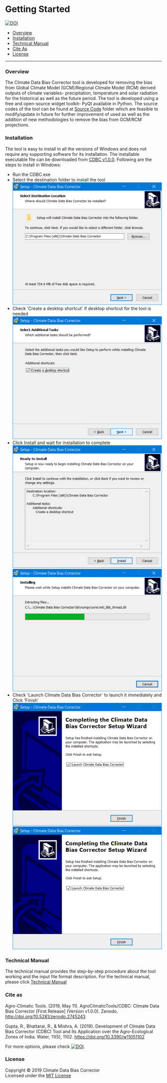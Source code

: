 # Getting Started 
[![DOI](https://zenodo.org/badge/179143268.svg)](https://zenodo.org/badge/latestdoi/179143268)
- [Overview](#Overview)
- [Installation](#Installation)
- [Technical Manual](#Technical-Manual)
- [Cite As](#Cite-as)
- [License](#License)
---
### Overview  
The Climate Data Bias Corrector tool is developed for removing the bias from Global Climate Model (GCM)/Regional Climate Model (RCM) derived outputs of climate variables- precipitation, temperature and solar radiation for the historical as well as the future period. The tool is developed using a free and open-source widget toolkit- PyQt available in Python. The source codes of the tool can be found at [Source Code](/Source%20Codes) folder which are feasible to modify/update in future for further improvement of used as well as the addition of new methodologies to remove the bias from GCM/RCM projections.  
  
### Installation  
The tool is easy to install in all the versions of Windows and does not require any supporting software for its installation. The installable executable file can be downloaded from [CDBC v1.0.0](https://github.com/AgroClimaticTools/CDBC/releases/download/v1.0.0/CDBC.v1.0.0.exe). Following are the steps to install in Windows:  
- Run the CDBC.exe 
- Select the destination folder to install the tool
![Picture1](Screenshots/Picture1.png)
- Check 'Create a desktop shortcut' if desktop shortcut for the tool is needed
![Picture2](Screenshots/Picture2.png)
- Click Install and wait for installation to complete
![Picture3](Screenshots/Picture3.png)
![Picture4](Screenshots/Picture4.png)
- Check 'Launch Climate Data Bias Corrector' to launch it immediately and Click 'Finish'
![Picture5](Screenshots/Picture5.png)
![Picture6](Screenshots/Picture5.png)
  
### Technical Manual 
The technical manual provides the step-by-step procedure about the tool working and the input file format description. For the technical manual, please click [Technical Manual](Technical%20Manual.md) 

### Cite as
Agro-Climatic Tools. (2019, May 11). AgroClimaticTools/CDBC: Climate Data Bias Corrector [First Release] (Version v1.0.0). Zenodo. http://doi.org/10.5281/zenodo.2745243

Gupta, R., Bhattarai, R., & Mishra, A. (2019). Development of Climate Data Bias Corrector (CDBC) Tool and Its Application over the Agro-Ecological Zones of India. Water, 11(5), 1102. https://doi.org/10.3390/w11051102

For more options, please check [![DOI](https://zenodo.org/badge/179143268.svg)](https://zenodo.org/badge/latestdoi/179143268).

### License
Copyright © 2019 Climate Data Bias Corrector  
Licensed under the [MIT License](LICENSE) 
